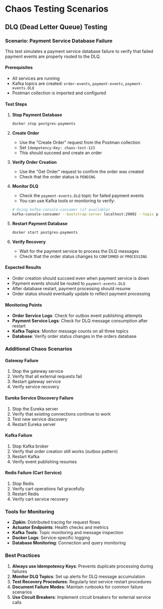 # Chaos Testing Scenarios

## DLQ (Dead Letter Queue) Testing

### Scenario: Payment Service Database Failure

This test simulates a payment service database failure to verify that failed payment events are properly routed to the DLQ.

#### Prerequisites
- All services are running
- Kafka topics are created: `order-events`, `payment-events`, `payment-events.DLQ`
- Postman collection is imported and configured

#### Test Steps

1. **Stop Payment Database**
   ```bash
   docker stop postgres-payments
   ```

2. **Create Order**
   - Use the "Create Order" request from the Postman collection
   - Set `Idempotency-Key: chaos-test-123`
   - This should succeed and create an order

3. **Verify Order Creation**
   - Use the "Get Order" request to confirm the order was created
   - Check that the order status is `PENDING`

4. **Monitor DLQ**
   - Check the `payment-events.DLQ` topic for failed payment events
   - You can use Kafka tools or monitoring to verify:
   ```bash
   # Using kafka-console-consumer (if available)
   kafka-console-consumer --bootstrap-server localhost:29092 --topic payment-events.DLQ --from-beginning
   ```

5. **Restart Payment Database**
   ```bash
   docker start postgres-payments
   ```

6. **Verify Recovery**
   - Wait for the payment service to process the DLQ messages
   - Check that the order status changes to `CONFIRMED` or `PROCESSING`

#### Expected Results

- Order creation should succeed even when payment service is down
- Payment events should be routed to `payment-events.DLQ`
- After database restart, payment processing should resume
- Order status should eventually update to reflect payment processing

#### Monitoring Points

- **Order Service Logs**: Check for outbox event publishing attempts
- **Payment Service Logs**: Check for DLQ message consumption after restart
- **Kafka Topics**: Monitor message counts on all three topics
- **Database**: Verify order status changes in the orders database

### Additional Chaos Scenarios

#### Gateway Failure
1. Stop the gateway service
2. Verify that all external requests fail
3. Restart gateway service
4. Verify service recovery

#### Eureka Service Discovery Failure
1. Stop the Eureka server
2. Verify that existing connections continue to work
3. Test new service discovery
4. Restart Eureka server

#### Kafka Failure
1. Stop Kafka broker
2. Verify that order creation still works (outbox pattern)
3. Restart Kafka
4. Verify event publishing resumes

#### Redis Failure (Cart Service)
1. Stop Redis
2. Verify cart operations fail gracefully
3. Restart Redis
4. Verify cart service recovery

### Tools for Monitoring

- **Zipkin**: Distributed tracing for request flows
- **Actuator Endpoints**: Health checks and metrics
- **Kafka Tools**: Topic monitoring and message inspection
- **Docker Logs**: Service-specific logging
- **Database Monitoring**: Connection and query monitoring

### Best Practices

1. **Always use Idempotency Keys**: Prevents duplicate processing during failures
2. **Monitor DLQ Topics**: Set up alerts for DLQ message accumulation
3. **Test Recovery Procedures**: Regularly test service restart procedures
4. **Document Failure Modes**: Maintain runbooks for common failure scenarios
5. **Use Circuit Breakers**: Implement circuit breakers for external service calls
